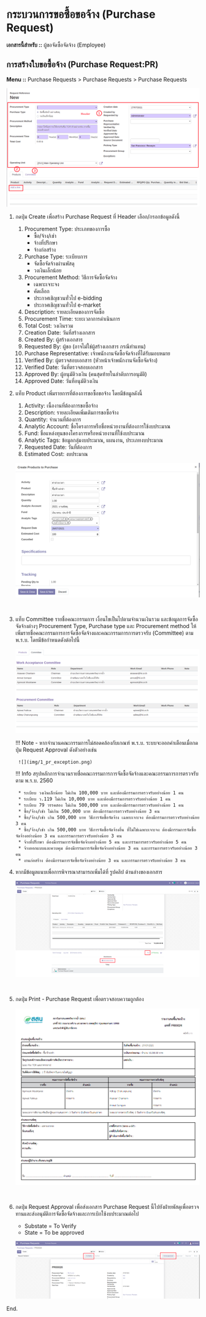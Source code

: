 # กระบวนการขอซื้อขอจ้าง (Purchase Request)

**เอกสารนี้สำหรับ ::** ผู้ขอจัดซื้อจัดจ้าง (Employee)

## การสร้างใบขอซื้อจ้าง (Purchase Request:PR)

**Menu ::** Purchase Requests > Purchase Requests > Purchase Requests
      
![](img/1_pr_new.png)
    
1. กดปุ่ม Create เพื่อสร้าง Purchase Request ที่ Header เลือก/กรอกข้อมูลดังนี้
    1. Procurement Type: ประเภทของการซื้อ
        * ซื้อ/จ้าง/เช่า
        * จ้างที่ปรึกษา
        * จ้างก่อสร้าง
    2. Purchase Type: ระเบียบการ
        * จัดซื้อจัดจ้างผ่านพัสดุ
        * วงเงินเล็กน้อย
    3. Procurement Method: วิธีการจัดซื้อจัดจ้าง
        * เฉพาะเจาะจง
        * คัดเลือก
        * ประกาศเชิญชวนทั่วไป e-bidding
        * ประกาศเชิญชวนทั่วไป e-market
    4. Description: รายละเอียดของการจัดซื้อ
    5. Procurement Time: ระยะเวลาการดำเนินการ
    6. Total Cost: วงเงินรวม
    7. Creation Date: วันที่สร้างเอกสาร
    8. Created By: ผู้สร้างเอกสาร
    9. Requested By: ผู้ขอ (อาจไม่ใช่ผู้สร้างเอกสาร กรณีทำแทน)
    10. Purchase Representative: เจ้าพนักงานจัดซื้อจัดจ้างที่ได้รับมอบหมาย
    11. Verified By: ผู้ตรวจสอบเอกสาร (หัวหน้าเจ้าพนักงานจัดซื้อจัดจ้าง)
    12. Verified Date: วันที่ตรวจสอบเอกสาร
    13. Approved By: ผู้อนุมัติวงเงิน (คนสุดท้ายในลำดับการอนุมัติ)
    14. Approved Date: วันที่อนุมัติวงเงิน

2. แท็บ Product เพิ่มรายการที่ต้องการขอซื้อขอจ้าง โดยมีข้อมูลดังนี้
    1. Activity: เนื้องานที่ต้องการขอซื้อจ้าง
    2. Description: รายละเอียดเพิ่มเติมการขอซื้อจ้าง
    3. Quantity: จำนวนที่ต้องการ
    4. Analytic Account: ชื่อโครงการหรือชื่อหน่วยงานที่ต้องการใช้งบประมาณ
    5. Fund: ชื่อแหล่งทุนของโครงการหรือหน่วยงานที่ใช้งบประมาณ
    6. Analytic Tags: ข้อมูลกลุ่มงบประมาณ, แผนงาน, ประเภทงบประมาณ
    7. Requested Date: วันที่ต้องการ
    8. Estimated Cost: งบประมาณ

    ![](img/1_pr_product_line_fix.png)

    <br/>

3. แท็บ Committee รายชื่อคณะกรรมการ เงื่อนไขเป็นไปตามจำนวนเงินรวม และข้อมูลการจัดซื้อจัดจ้างต่างๆ Procurement Type, Purchase type และ Procurement method ให้เพิ่มรายชื่อคณะกรรมการการจัดซื้อจัดจ้างและคณะกรรมการการตรวจรับ (Committee) ตาม พ.ร.บ. โดยมีข้อกำหนดดังต่อไปนี้

    ![](img/1_pr_committee.png)


    !!! Note
        - หากจำนวนคณะกรรมการไม่สอดคล้องกับเกณฑ์ พ.ร.บ. ระบบจะออกคำเตือนเมื่อกดปุ่ม Request Approval ดังตัวอย่างเช่น

        ![](img/1_pr_exception.png)


    !!! Info
        สรุปหลักการจำนวนรายชื่อคณะกรรมการการจัดซื้อจัดจ้างและคณะกรรมการการตรวจรับตาม พ.ร.บ. 2560

        * ระเบียบ วงเงินเล็กน้อย ไม่เกิน 100,000 บาท และต้องมีกรรมการตรวจรับอย่างน้อย 1 คน
        * ระเบียบ ว.119 ไม่เกิน 10,000 บาท และต้องมีกรรมการตรวจรับอย่างน้อย 1 คน
        * ระเบียบ 79 วรรคสอง ไม่เกิน 500,000 บาท และต้องมีกรรมการตรวจรับอย่างน้อย 1 คน
        * ซื้อ/จ้าง/เช่า ไม่เกิน 500,000 บาท ต้องมีกรรมการตรวจรับอย่างน้อย 3 คน
        * ซื้อ/จ้าง/เช่า เกิน 500,000 บาท วิธีการจัดซื้อจัดจ้าง เฉพาะเจาะจง ต้องมีกรรมการตรวจรับอย่างน้อย 3 คน
        * ซื้อ/จ้าง/เช่า เกิน 500,000 บาท วิธีการจัดซื้อจัดจ้างอื่น ที่ไม่ใช่เฉพาะเจาะจง ต้องมีกรรมการจัดซื้อจัดจ้างอย่างน้อย 3 คน และกรรมการตรวจรับอย่างน้อย 3 คน
        * จ้างที่ปรึกษา ต้องมีกรรมการจัดซื้อจัดจ้างอย่างน้อย 5 คน และกรรมการตรวจรับอย่างน้อย 5 คน
        * จ้างออกแบบและควบคุม ต้องมีกรรมการจัดซื้อจัดจ้างอย่างน้อย 3 คน และกรรมการตรวจรับอย่างน้อย 3 คน
        * งานก่อสร้าง ต้องมีกรรมการจัดซื้อจัดจ้างอย่างน้อย 3 คน และกรรมการตรวจรับอย่างน้อย 3 คน

4. หากมีข้อมูลแนบเพื่อการพิจารณาสามารถเพิ่มได้ที่ รูปคลิป ด้านล่างของเอกสาร

    ![](img/1_pr_more_info.png)
    
    <br/>

5. กดปุ่ม Print - Purchase Request เพื่อตรวจสอบความถูกต้อง

    ![](img/1_pr_printout.png)

    <br/>

6. กดปุ่ม Request Approval เพื่อส่งเอกสาร Purchase Request นี้ไปยังฝ่ายพัสดุเพื่อตรวจทานและส่งอนุมัติการจัดซื้อจัดจ้างและการเบิกใช้งบประมาณต่อไป
      - Substate = To Verify
      - State = To be approved

    ![](img/1_pr_header.png)

End.
